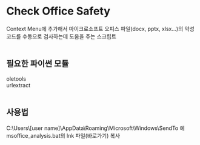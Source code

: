 # Check Office Safety
Context Menu에 추가해서 마이크로소프트 오피스 파일(docx, pptx, xlsx...)의 악성코드를 수동으로 검사하는데 도움을 주는 스크립트</br>
</br>
## 필요한 파이썬 모듈</br>
oletools</br>
urlextract</br>
</br>
## 사용법</br>
C:\Users\\[user name]\AppData\Roaming\Microsoft\Windows\SendTo 에 msoffice_analysis.bat의 lnk 파일(바로가기) 복사

